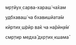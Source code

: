 мр̣тйух̣ сарва-хараш́ ча̄хам

удбхаваш́ ча бхавишйата̄м

кӣртих̣ ш́рӣр ва̄к ча на̄рӣн̣а̄м̇

смр̣тир медха̄ дхр̣тих̣ кшама̄